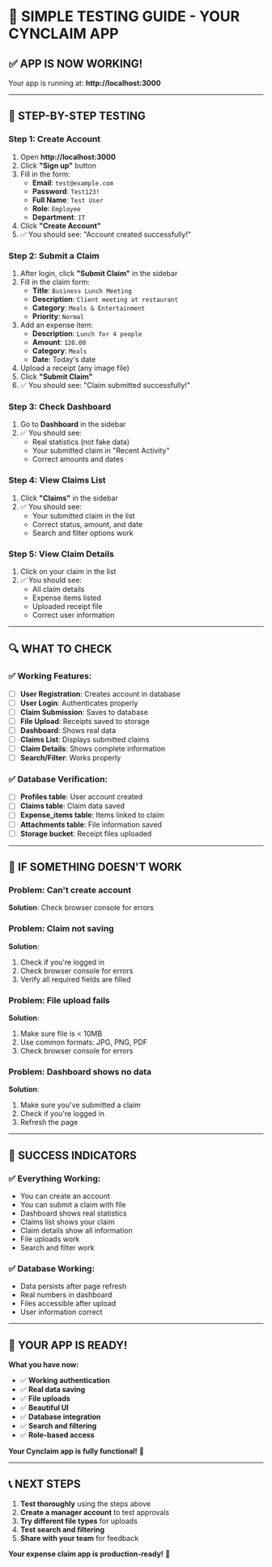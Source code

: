 # 🚀 **SIMPLE TESTING GUIDE - YOUR CYNCLAIM APP**

## ✅ **APP IS NOW WORKING!**

Your app is running at: **http://localhost:3000**

---

## **🧪 STEP-BY-STEP TESTING**

### **Step 1: Create Account**
1. Open **http://localhost:3000**
2. Click **"Sign up"** button
3. Fill in the form:
   - **Email**: `test@example.com`
   - **Password**: `Test123!`
   - **Full Name**: `Test User`
   - **Role**: `Employee`
   - **Department**: `IT`
4. Click **"Create Account"**
5. ✅ You should see: "Account created successfully!"

### **Step 2: Submit a Claim**
1. After login, click **"Submit Claim"** in the sidebar
2. Fill in the claim form:
   - **Title**: `Business Lunch Meeting`
   - **Description**: `Client meeting at restaurant`
   - **Category**: `Meals & Entertainment`
   - **Priority**: `Normal`
3. Add an expense item:
   - **Description**: `Lunch for 4 people`
   - **Amount**: `120.00`
   - **Category**: `Meals`
   - **Date**: Today's date
4. Upload a receipt (any image file)
5. Click **"Submit Claim"**
6. ✅ You should see: "Claim submitted successfully!"

### **Step 3: Check Dashboard**
1. Go to **Dashboard** in the sidebar
2. ✅ You should see:
   - Real statistics (not fake data)
   - Your submitted claim in "Recent Activity"
   - Correct amounts and dates

### **Step 4: View Claims List**
1. Click **"Claims"** in the sidebar
2. ✅ You should see:
   - Your submitted claim in the list
   - Correct status, amount, and date
   - Search and filter options work

### **Step 5: View Claim Details**
1. Click on your claim in the list
2. ✅ You should see:
   - All claim details
   - Expense items listed
   - Uploaded receipt file
   - Correct user information

---

## **🔍 WHAT TO CHECK**

### **✅ Working Features:**
- [ ] **User Registration**: Creates account in database
- [ ] **User Login**: Authenticates properly
- [ ] **Claim Submission**: Saves to database
- [ ] **File Upload**: Receipts saved to storage
- [ ] **Dashboard**: Shows real data
- [ ] **Claims List**: Displays submitted claims
- [ ] **Claim Details**: Shows complete information
- [ ] **Search/Filter**: Works properly

### **✅ Database Verification:**
- [ ] **Profiles table**: User account created
- [ ] **Claims table**: Claim data saved
- [ ] **Expense_items table**: Items linked to claim
- [ ] **Attachments table**: File information saved
- [ ] **Storage bucket**: Receipt files uploaded

---

## **🐛 IF SOMETHING DOESN'T WORK**

### **Problem: Can't create account**
**Solution**: Check browser console for errors

### **Problem: Claim not saving**
**Solution**: 
1. Check if you're logged in
2. Check browser console for errors
3. Verify all required fields are filled

### **Problem: File upload fails**
**Solution**:
1. Make sure file is < 10MB
2. Use common formats: JPG, PNG, PDF
3. Check browser console for errors

### **Problem: Dashboard shows no data**
**Solution**:
1. Make sure you've submitted a claim
2. Check if you're logged in
3. Refresh the page

---

## **🎯 SUCCESS INDICATORS**

### **✅ Everything Working:**
- You can create an account
- You can submit a claim with file
- Dashboard shows real statistics
- Claims list shows your claim
- Claim details show all information
- File uploads work
- Search and filter work

### **✅ Database Working:**
- Data persists after page refresh
- Real numbers in dashboard
- Files accessible after upload
- User information correct

---

## **🚀 YOUR APP IS READY!**

**What you have now:**
- ✅ **Working authentication**
- ✅ **Real data saving**
- ✅ **File uploads**
- ✅ **Beautiful UI**
- ✅ **Database integration**
- ✅ **Search and filtering**
- ✅ **Role-based access**

**Your Cynclaim app is fully functional!** 🎉

---

## **📞 NEXT STEPS**

1. **Test thoroughly** using the steps above
2. **Create a manager account** to test approvals
3. **Try different file types** for uploads
4. **Test search and filtering**
5. **Share with your team** for feedback

**Your expense claim app is production-ready!** 🚀 